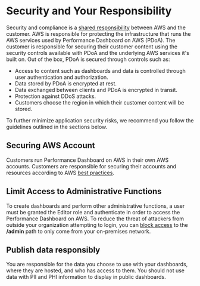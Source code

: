 # Security and Your Responsibility

Security and compliance is a [shared responsibility](https://aws.amazon.com/compliance/shared-responsibility-model/) between AWS and the customer. AWS is responsible for protecting the infrastructure that runs the AWS services used by Performance Dashboard on AWS (PDoA). The customer is responsible for securing their customer content using the security controls available with PDoA and the underlying AWS services it's built on. Out of the box, PDoA is secured through controls such as:

- Access to content such as dashboards and data is controlled through user authentication and authorization.
- Data stored by PDoA is encrypted at rest.
- Data exchanged between clients and PDoA is encrypted in transit.
- Protection against DDoS attacks.
- Customers choose the region in which their customer content will be stored.

To further minimize application security risks, we recommend you follow the guidelines outlined in the sections below.

## Securing AWS Account

Customers run Performance Dashboard on AWS in their own AWS accounts. Customers are responsible for securing their accounts and resources according to AWS [best practices](https://aws.amazon.com/premiumsupport/knowledge-center/security-best-practices/).

## Limit Access to Administrative Functions

To create dashboards and perform other administrative functions, a user must be granted the Editor role and authenticate in order to access the Performance Dashboard on AWS. To reduce the threat of attackers from outside your organization attempting to login, you can [block access](./on-prem-access.md) to the **/admin** path to only come from your on-premises network.

## Publish data responsibly

You are responsible for the data you choose to use with your dashboards, where they are hosted, and who has access to them. You should not use data with PII and PHI information to display in public dashboards.
